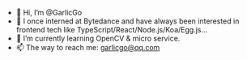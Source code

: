 - 👋 Hi, I’m @GarlicGo
- 👀 I once interned at Bytedance and have always been interested in frontend tech like TypeScript/React/Node.js/Koa/Egg.js...
- 🌱 I’m currently learning OpenCV & micro service.
- 📫 The way to reach me: garlicgo@qq.com
